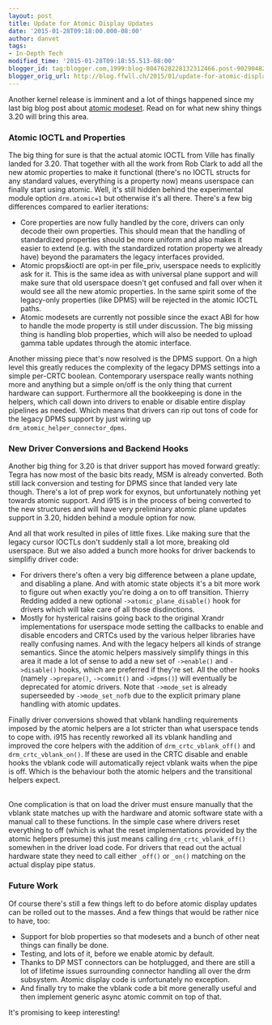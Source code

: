 ```yaml
---
layout: post
title: Update for Atomic Display Updates
date: '2015-01-28T09:18:00.000-08:00'
author: danvet
tags:
- In-Depth Tech
modified_time: '2015-01-28T09:18:55.513-08:00'
blogger_id: tag:blogger.com,1999:blog-8047628228132312466.post-9029048282758780689
blogger_orig_url: http://blog.ffwll.ch/2015/01/update-for-atomic-display-updates.html
---
```


Another kernel release is imminent and a lot of things happened since my last big blog post about <a href="http://blog.ffwll.ch/2014/11/atomic-modeset-support-for-kms-drivers.html">atomic modeset</a>. Read on for what new shiny things 3.20 will bring this area.

<!--more-->

### Atomic IOCTL and Properties



The big thing for sure is that the actual atomic IOCTL from Ville has finally landed for 3.20. That together with all the work from Rob Clark to add all the new atomic properties to make it functional (there's no IOCTL structs for any standard values, everything is a property now) means userspace can finally start using atomic. Well, it's still hidden behind the experimental module option <code>drm.atomic=1</code> but otherwise it's all there. There's a few big differences compared to earlier iterations:

<ul><li>Core properties are now fully handled by the core, drivers can only decode their own properties. This should mean that the handling of standardized properties should be more uniform and also makes it easier to extend (e.g. with the standardized rotation property we already have) beyond the paramaters the legacy interfaces provided.</li><li>Atomic props&amp;ioctl are opt-in per file_priv, userspace needs to explicitly ask for it. This is the same idea as with universal plane support and will make sure that old userspace doesn't get confused and fall over when it would see all the new atomic properties. In the same spirit some of the legacy-only properties (like DPMS) will be rejected in the atomic IOCTL paths.</li><li>Atomic modesets are currently not possible since the exact ABI for how to handle the mode property is still under discussion. The big missing thing is handling blob properties, which will also be needed to upload gamma table updates through the atomic interface.</li></ul>Another missing piece that's now resolved is the DPMS support. On a high level this greatly reduces the complexity of the legacy DPMS settings into a&nbsp; simple per-CRTC boolean. Contemporary userspace really wants nothing more and anything but a simple on/off is the only thing that current hardware can support. Furthermore all the bookkeeping is done in the helpers, which call down into drivers to enable or disable entire display pipelines as needed. Which means that drivers can rip out tons of code for the legacy DPMS support by just wiring up <code>drm_atomic_helper_connector_dpms</code>.



### New Driver Conversions and Backend Hooks



Another big thing for 3.20 is that driver support has moved forward greatly: Tegra has now most of the basic bits ready, MSM is already converted. Both still lack conversion and testing for DPMS since that landed very late though. There's a lot of prep work for exynos, but unfortunately nothing yet towards atomic support. And i915 is in the process of being converted to the new structures and will have very preliminary atomic plane updates support in 3.20, hidden behind a module option for now.



And all that work resulted in piles of little fixes. Like making sure that the legacy cursor IOCTLs don't suddenly stall a lot more, breaking old userspace. But we also added a bunch more hooks for driver backends to simplifiy driver code:

<ul><li>For drivers there's often a very big difference between a plane update, and disabling a plane. And with atomic state objects it's a bit more work to figure out when exactly you're doing a on to off transition. Thierry Redding added a new optional <code>-&gt;atomic_plane_disable()</code> hook for drivers which will take care of all those disdinctions.</li><li>Mostly for hysterical raisins going back to the original Xrandr implementations for userspace mode setting the callbacks to enable and disable encoders and CRTCs used by the various helper libraries have really confusing names. And with the legacy helpers all kinds of strange semantics. Since the atomic helpers massively simplify things in this area it made a lot of sense to add a new set of <code>-&gt;enable()</code> and <code>-&gt;disable()</code> hooks, which are preferred if they're set. All the other hooks (namely <code>-&gt;prepare()</code>, <code>-&gt;commit()</code> and <code>-&gt;dpms()</code>) will eventually be deprecated for atomic drivers. Note that <code>-&gt;mode_set</code> is already superseeded by <code>-&gt;mode_set_nofb</code> due to the explicit primary plane handling with atomic updates.</li></ul>Finally driver conversions showed that vblank handling requirements imposed by the atomic helpers are a lot stricter than what userspace tends to cope with. i915 has recently reworked all its vblank handling and improved the core helpers with the addition of <code>drm_crtc_vblank_off()</code> and <code>drm_crtc_vblank_on()</code>. If these are used in the CRTC disable and enable hooks the vblank code will automatically reject vblank waits when the pipe is off. Which is the behaviour both the atomic helpers and the transitional helpers expect.

<br/>One complication is that on load the driver must ensure manually that the vblank state matches up with the hardware and atomic software state with a manual call to these functions. In the simple case where drivers reset everything to off (which is what the reset implementations provided by the atomic helpers presume) this just means calling <code>drm_crtc_vblank_off()</code> somewhen in the driver load code. For drivers that read out the actual hardware state they need to call either <code>_off()</code> or <code>_on()</code> matching on the actual display pipe status.



### Future Work



Of course there's still a few things left to do before atomic display updates can be rolled out to the masses. And a few things that would be rather nice to have, too:

<ul><li>Support for blob properties so that modesets and a bunch of other neat things can finally be done.</li><li>Testing, and lots of it, before we enable atomic by default.</li><li>Thanks to DP MST connectors can be hotplugged, and there are still a lot of lifetime issues surrounding connector handling all over the drm subsystem. Atomic display code is unfortunately no exception.</li><li>And finally try to make the vblank code a bit more generally useful and then implement generic async atomic commit on top of that.</li></ul>It's promising to keep interesting!
